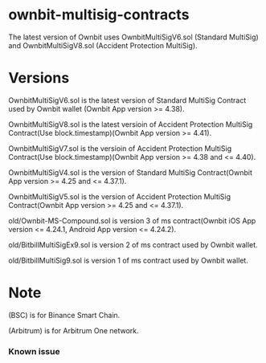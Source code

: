 # ownbit-multisig-contracts

The latest version of Ownbit uses OwnbitMultiSigV6.sol (Standard MultiSig) and OwnbitMultiSigV8.sol (Accident Protection MultiSig).

# Versions

OwnbitMultiSigV6.sol is the latest version of Standard MultiSig Contract used by Ownbit wallet (Ownbit App version >= 4.38).

OwnbitMultiSigV8.sol is the latest versioin of Accident Protection MultiSig Contract(Use block.timestamp)(Ownbit App version >= 4.41).

OwnbitMultiSigV7.sol is the versioin of Accident Protection MultiSig Contract(Use block.timestamp)(Ownbit App version >= 4.38 and <= 4.40).

OwnbitMultiSigV4.sol is the version of Standard MultiSig Contract(Ownbit App version >= 4.25 and <= 4.37.1).

OwnbitMultiSigV5.sol is the version of Accident Protection MultiSig Contract(Ownbit App version >= 4.25 and <= 4.37.1).

old/Ownbit-MS-Compound.sol is version 3 of ms contract(Ownbit iOS App version <= 4.24.1, Android App version <= 4.24.2).

old/BitbillMultiSigEx9.sol is version 2 of ms contract used by Ownbit wallet.

old/BitbillMultiSig9.sol is version 1 of ms contract used by Ownbit wallet.

# Note

(BSC) is for Binance Smart Chain. 

(Arbitrum) is for Arbitrum One network.

### Known issue

